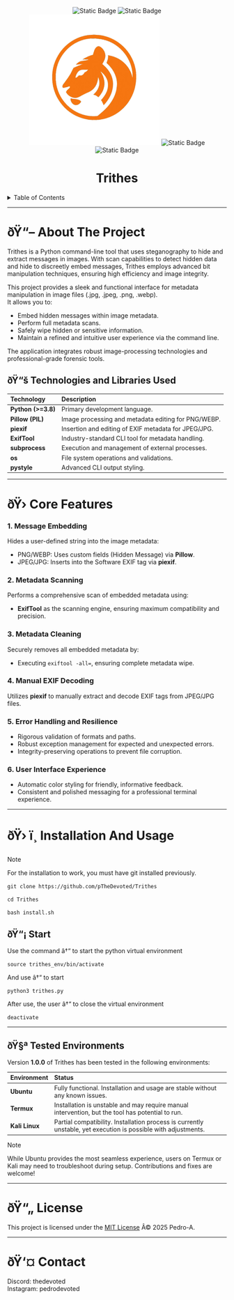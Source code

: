 
<div align="center">

  <p align="center">
    <img alt="Static Badge" src="https://img.shields.io/badge/tool-CLI-green">
    <img alt="Static Badge" src="https://img.shields.io/badge/make_in-python-blue">
    <img src="images/trithes.png" width="300"/>
    <img alt="Static Badge" src="https://img.shields.io/badge/licence-MIT-red">
    <img alt="Static Badge" src="https://img.shields.io/badge/version-1.0.0-orange">
    <h1 align="center"><b>Trithes</b></h1>
</p>
</div>

<details>
  <summary>Table of Contents</summary>
  <ol>
    <li>
      <a href="#about-the-project">ðŸ“– About The Project</a>
      <ul>
        <li><a href="#technologies-and-libraries-used">ðŸ“š Technologies and Libraries Used</a></li>
      </ul>
    </li>
    <li><a href="#core-features">ðŸ›  Core Features</a></li>
    <li>
      <a href="#installation-and-usage">ðŸ› ï¸ Installation And Usage</a>
      <ul>
        <li><a href="#start">ðŸ“¡ Start</a></li>
      </ul>
    </li>
    <li><a href="#tested-environments">ðŸ§ª Tested Environments</a></li>
    <li><a href="#license">ðŸ“„ License</a></li>
    <li><a href="#contact">ðŸ‘¤ Contact</a></li>
  </ol>
</details>

---

# ðŸ“– About The Project
Trithes is a Python command-line tool that uses steganography to hide and extract messages in images. With scan capabilities to detect hidden data and hide to discreetly embed messages, Trithes employs advanced bit manipulation techniques, ensuring high efficiency and image integrity.

This project provides a sleek and functional interface for metadata manipulation in image files (.jpg, .jpeg, .png, .webp).  
It allows you to:

- Embed hidden messages within image metadata.
- Perform full metadata scans.
- Safely wipe hidden or sensitive information.
- Maintain a refined and intuitive user experience via the command line.

The application integrates robust image-processing technologies and professional-grade forensic tools.

## ðŸ“š Technologies and Libraries Used

| Technology | Description |
|:-----------|:------------|
| **Python (>=3.8)** | Primary development language. |
| **Pillow (PIL)** | Image processing and metadata editing for PNG/WEBP. |
| **piexif** | Insertion and editing of EXIF metadata for JPEG/JPG. |
| **ExifTool** | Industry-standard CLI tool for metadata handling. |
| **subprocess** | Execution and management of external processes. |
| **os** | File system operations and validations. |
| **pystyle** | Advanced CLI output styling. |

---

# ðŸ›  Core Features

### 1. Message Embedding
Hides a user-defined string into the image metadata:
- PNG/WEBP: Uses custom fields (Hidden Message) via **Pillow**.
- JPEG/JPG: Inserts into the Software EXIF tag via **piexif**.

### 2. Metadata Scanning
Performs a comprehensive scan of embedded metadata using:
- **ExifTool** as the scanning engine, ensuring maximum compatibility and precision.

### 3. Metadata Cleaning
Securely removes all embedded metadata by:
- Executing `exiftool -all=`, ensuring complete metadata wipe.

### 4. Manual EXIF Decoding
Utilizes **piexif** to manually extract and decode EXIF tags from JPEG/JPG files.

### 5. Error Handling and Resilience
- Rigorous validation of formats and paths.
- Robust exception management for expected and unexpected errors.
- Integrity-preserving operations to prevent file corruption.

### 6. User Interface Experience
- Automatic color styling for friendly, informative feedback.
- Consistent and polished messaging for a professional terminal experience.

---

# ðŸ› ï¸ Installation And Usage
> [!NOTE]
> For the installation to work, you must have git installed previously.
```
git clone https://github.com/pTheDevoted/Trithes
```
```
cd Trithes
```
```
bash install.sh
```
## ðŸ“¡ Start
Use the command â†“ to start the python virtual environment
```
source trithes_env/bin/activate
```
And use â†“ to start
```
python3 trithes.py
```
After use, the user â†“ to close the virtual environment
```
deactivate
```

---

## ðŸ§ª Tested Environments

Version **1.0.0** of Trithes has been tested in the following environments:

| Environment | Status |
|:------------|:--------|
| **Ubuntu** | Fully functional. Installation and usage are stable without any known issues. |
| **Termux** | Installation is unstable and may require manual intervention, but the tool has potential to run. |
| **Kali Linux** | Partial compatibility. Installation process is currently unstable, yet execution is possible with adjustments. |

> [!NOTE]
> While Ubuntu provides the most seamless experience, users on Termux or Kali may need to troubleshoot during setup. Contributions and fixes are welcome!

---

# ðŸ“„ License
This project is licensed under the [MIT License](./LICENSE) Â© 2025 Pedro-A.

---

# ðŸ‘¤ Contact
Discord: thedevoted  
Instagram: pedrodevoted